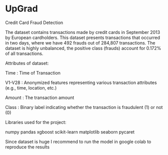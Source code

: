 # UpGrad
Credit Card Fraud Detection

The dataset contains transactions made by credit cards in September 2013 by European cardholders. This dataset presents transactions that occurred in two days, where we have 492 frauds out of 284,807 transactions. The dataset is highly unbalanced, the positive class (frauds) account for 0.172% of all transactions.

Attributes of dataset:

Time : Time of Transaction

V1-V28 : Anonymized features representing various transaction attributes (e.g., time, location, etc.)

Amount : The transaction amount

Class : Binary label indicating whether the transaction is fraudulent (1) or not (0)

Libraries used for the project:

numpy
pandas
xgboost
scikit-learn
matplotlib
seaborn
pycaret

Since dataset is huge I recommend to run the model in google colab to reproduce the results
